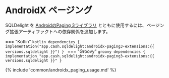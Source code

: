 # AndroidX ページング

SQLDelight を [AndroidのPaging 3ライブラリ](https://developer.android.com/topic/libraries/architecture/paging/v3-overview) とともに使用するには、ページング拡張アーティファクトへの依存関係を追加します。

=== "Kotlin"
    ```kotlin
    dependencies {
      implementation("app.cash.sqldelight:androidx-paging3-extensions:{{ versions.sqldelight }}")
    }
    ```
=== "Groovy"
    ```groovy
    dependencies {
      implementation "app.cash.sqldelight:androidx-paging3-extensions:{{ versions.sqldelight }}"
    }
    ```

{% include 'common/androidx_paging_usage.md' %}